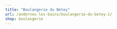 ```yaml
---
title: "Boulangerie du Bétey"
url: /andernos-les-bains/boulangerie-du-betey-2/
shop: boulangerie
---
```


